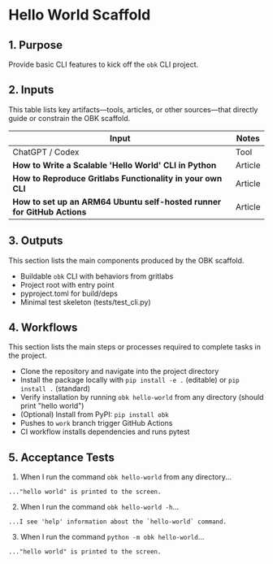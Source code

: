 <?xml version="1.0" encoding="UTF-8"?>
<gsl-prompt id="20250728T141621-0400" type="feat">
<gsl-header>

# Hello World Scaffold
</gsl-header>
<gsl-block>

<gsl-purpose>
<gsl-title>

## 1. Purpose
</gsl-title>
<gsl-description>

Provide basic CLI features to kick off the `obk` CLI project. 
</gsl-description>
</gsl-purpose>
<gsl-inputs>
<gsl-title>

## 2. Inputs
</gsl-title>
<gsl-description>

This table lists key artifacts—tools, articles, or other sources—that directly guide or constrain the OBK scaffold.

| Input                                                                   | Notes   |
| ----------------------------------------------------------------------- | ------- |
| ChatGPT / Codex                                                         | Tool    |
| **How to Write a Scalable 'Hello World' CLI in Python**                 | Article |
| **How to Reproduce Gritlabs Functionality in your own CLI**             | Article |
| **How to set up an ARM64 Ubuntu self-hosted runner for GitHub Actions** | Article |

</gsl-description>
</gsl-inputs>

<gsl-outputs>
<gsl-title>

## 3. Outputs
</gsl-title>
<gsl-description>

This section lists the main components produced by the OBK scaffold.

* Buildable `obk` CLI with behaviors from gritlabs
* Project root with entry point
* pyproject.toml for build/deps
* Minimal test skeleton (tests/test\_cli.py)
</gsl-description>
</gsl-outputs>

<gsl-workflows>
<gsl-title>

## 4. Workflows
</gsl-title>
<gsl-description>

This section lists the main steps or processes required to complete tasks in the project.

* Clone the repository and navigate into the project directory
* Install the package locally with `pip install -e .` (editable) or `pip install .` (standard)
* Verify installation by running `obk hello-world` from any directory (should print "hello world")
* (Optional) Install from PyPI: `pip install obk`
* Pushes to `work` branch trigger GitHub Actions
* CI workflow installs dependencies and runs pytest
</gsl-description>
</gsl-workflows>
<gsl-acceptance-tests>
<gsl-title>

## 5. Acceptance Tests
</gsl-title>
<gsl-acceptance-test id="1">
<gsl-performed-action>

1. When I run the command `obk hello-world` from any directory...
</gsl-performed-action>
<gsl-expected-result>

    ..."hello world" is printed to the screen.
</gsl-expected-result>
</gsl-acceptance-test>
<gsl-acceptance-test id="2">
<gsl-performed-action>

2. When I run the command `obk hello-world -h`...
</gsl-performed-action>
<gsl-expected-result>

    ...I see 'help' information about the `hello-world` command.
</gsl-expected-result>
</gsl-acceptance-test>
<gsl-acceptance-test id="3">
<gsl-performed-action>

3. When I run the command `python -m obk hello-world`...
</gsl-performed-action>
<gsl-expected-result>

    ..."hello world" is printed to the screen.
</gsl-expected-result>
</gsl-acceptance-test>
</gsl-acceptance-tests>
</gsl-block>
</gsl-prompt>

